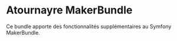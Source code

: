 Atournayre MakerBundle
=======================

Ce bundle apporte des fonctionnalités supplémentaires au Symfony MakerBundle.

